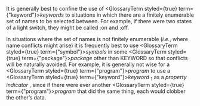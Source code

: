  



It is generally best to confine the use of <GlossaryTerm styled={true} term={"keyword"}><i>keywords</i></GlossaryTerm> to situations in which there are a finitely enumerable set of names to be selected between. For example, if there were two states of a light switch, they might be called :on and :off. 



In situations where the set of names is not finitely enumerable (*i.e.*, where name conflicts might arise) it is frequently best to use <GlossaryTerm styled={true} term={"symbol"}><i>symbols</i></GlossaryTerm> in some <GlossaryTerm styled={true} term={"package"}><i>package</i></GlossaryTerm> other than KEYWORD so that conflicts will be naturally avoided. For example, it is generally not wise for a <GlossaryTerm styled={true} term={"program"}><i>program</i></GlossaryTerm> to use a <GlossaryTerm styled={true} term={"keyword"}><i>keyword</i></GlossaryTerm> <sub>1</sub> as a *property indicator* , since if there were ever another <GlossaryTerm styled={true} term={"program"}><i>program</i></GlossaryTerm> that did the same thing, each would clobber the other’s data. 



